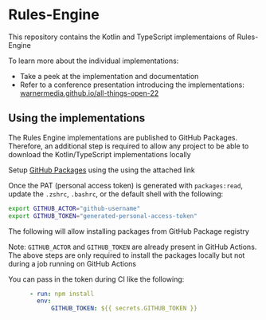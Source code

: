 # Rules-Engine

This repository contains the Kotlin and TypeScript implementaions of Rules-Engine

To learn more about the individual implementations:
- Take a peek at the implementation and documentation
- Refer to a conference presentation introducing the implementations:
[warnermedia.github.io/all-things-open-22](https://warnermedia.github.io/all-things-open-22)

## Using the implementations

The Rules Engine implementations are published to GitHub Packages.
Therefore, an additional step is required to allow any project to be able to 
download the Kotlin/TypeScript implementations locally

Setup [GitHub Packages](https://docs.github.com/en/packages/learn-github-packages/introduction-to-github-packages#authenticating-to-github-packages) using the using the
attached link

Once the PAT (personal access token) is generated with `packages:read`,
update the `.zshrc`, `.bashrc`, or the default shell with the following:

```bash
export GITHUB_ACTOR="github-username"
export GITHUB_TOKEN="generated-personal-access-token"
```

The following will allow installing packages from GitHub Package registry

Note: `GITHUB_ACTOR` and `GITHUB_TOKEN` are already present in GitHub Actions. The
above steps are only required to install the packages locally but not during a job
running on GitHub Actions

You can pass in the token during CI like the following:

```yml
      - run: npm install
        env:
            GITHUB_TOKEN: ${{ secrets.GITHUB_TOKEN }}
```
